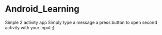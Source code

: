 # Android_Learning
Simple 2 activity app
Simply type a message a press button to open second activity with your input ;)
